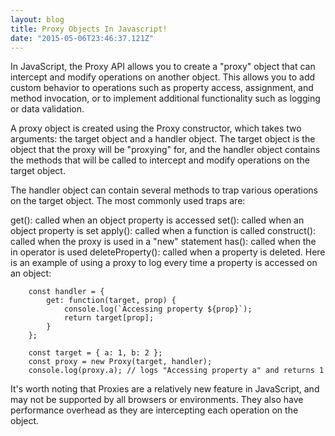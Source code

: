 ```yaml
---
layout: blog
title: Proxy Objects In Javascript!
date: "2015-05-06T23:46:37.121Z"
---
```



In JavaScript, the Proxy API allows you to create a "proxy" object that can intercept and modify operations on another object. This allows you to add custom behavior to operations such as property access, assignment, and method invocation, or to implement additional functionality such as logging or data validation.

A proxy object is created using the Proxy constructor, which takes two arguments: the target object and a handler object. The target object is the object that the proxy will be "proxying" for, and the handler object contains the methods that will be called to intercept and modify operations on the target object.

The handler object can contain several methods to trap various operations on the target object. The most commonly used traps are:

get(): called when an object property is accessed
set(): called when an object property is set
apply(): called when a function is called
construct(): called when the proxy is used in a "new" statement
has(): called when the in operator is used
deleteProperty(): called when a property is deleted.
Here is an example of using a proxy to log every time a property is accessed on an object:

```
    const handler = {
        get: function(target, prop) {
            console.log(`Accessing property ${prop}`);
            return target[prop];
        }
    };

    const target = { a: 1, b: 2 };
    const proxy = new Proxy(target, handler);
    console.log(proxy.a); // logs "Accessing property a" and returns 1
```
It's worth noting that Proxies are a relatively new feature in JavaScript, and may not be supported by all browsers or environments. They also have performance overhead as they are intercepting each operation on the object.